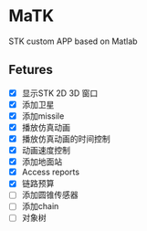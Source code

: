 # MaTK
STK custom APP based on Matlab

## Fetures

- [x] 显示STK 2D 3D 窗口
- [x] 添加卫星
- [x] 添加missile
- [x] 播放仿真动画
- [x] 播放仿真动画的时间控制
- [x] 动画速度控制
- [x] 添加地面站
- [x] Access reports
- [x] 链路预算
- [ ] 添加圆锥传感器
- [ ] 添加chain
- [ ] 对象树
